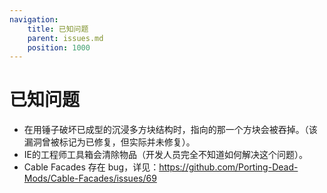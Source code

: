 ```yaml
---
navigation:
    title: 已知问题
    parent: issues.md
    position: 1000
---
```


# 已知问题

- 在用锤子破坏已成型的沉浸多方块结构时，指向的那一个方块会被吞掉。（该漏洞曾被标记为已修复，但实际并未修复）。
- IE的工程师工具箱会清除物品（开发人员完全不知道如何解决这个问题）。
- Cable Facades 存在 bug，详见：https://github.com/Porting-Dead-Mods/Cable-Facades/issues/69

